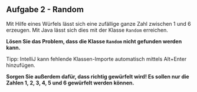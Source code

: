 Aufgabe 2 - Random
------------------

Mit Hilfe eines Würfels lässt sich eine zufällige ganze Zahl zwischen 1 und 6 erzeugen. Mit Java lässt sich dies mit der Klasse `Random` erreichen.

**Lösen Sie das Problem, dass die Klasse `Random` nicht gefunden werden kann.**

Tipp: IntelliJ kann fehlende Klassen-Importe automatisch mittels Alt+Enter hinzufügen.

**Sorgen Sie außerdem dafür, dass richtig gewürfelt wird! Es sollen nur die Zahlen 1, 2, 3, 4, 5 und 6 gewürfelt werden können.**